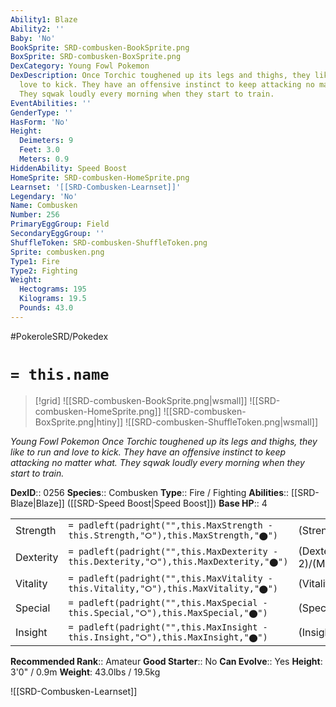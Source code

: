 ```yaml
---
Ability1: Blaze
Ability2: ''
Baby: 'No'
BookSprite: SRD-combusken-BookSprite.png
BoxSprite: SRD-combusken-BoxSprite.png
DexCategory: Young Fowl Pokemon
DexDescription: Once Torchic toughened up its legs and thighs, they like to run and
  love to kick. They have an offensive instinct to keep attacking no matter what.
  They sqwak loudly every morning when they start to train.
EventAbilities: ''
GenderType: ''
HasForm: 'No'
Height:
  Deimeters: 9
  Feet: 3.0
  Meters: 0.9
HiddenAbility: Speed Boost
HomeSprite: SRD-combusken-HomeSprite.png
Learnset: '[[SRD-Combusken-Learnset]]'
Legendary: 'No'
Name: Combusken
Number: 256
PrimaryEggGroup: Field
SecondaryEggGroup: ''
ShuffleToken: SRD-combusken-ShuffleToken.png
Sprite: combusken.png
Type1: Fire
Type2: Fighting
Weight:
  Hectograms: 195
  Kilograms: 19.5
  Pounds: 43.0
---
```


#PokeroleSRD/Pokedex

# `= this.name`

> [!grid]
> ![[SRD-combusken-BookSprite.png|wsmall]]
> ![[SRD-combusken-HomeSprite.png]]
> ![[SRD-combusken-BoxSprite.png|htiny]]
> ![[SRD-combusken-ShuffleToken.png|wsmall]]


*Young Fowl Pokemon*
*Once Torchic toughened up its legs and thighs, they like to run and love to kick. They have an offensive instinct to keep attacking no matter what. They sqwak loudly every morning when they start to train.*

**DexID**:: 0256
**Species**:: Combusken
**Type**:: Fire / Fighting
**Abilities**:: [[SRD-Blaze|Blaze]] ([[SRD-Speed Boost|Speed Boost]])
**Base HP**:: 4

|           |                                                                                        |                                          |
| --------- | -------------------------------------------------------------------------------------- | ---------------------------------------- |
| Strength  | `= padleft(padright("",this.MaxStrength - this.Strength,"⭘"),this.MaxStrength,"⬤")`    | (Strength::2)/(MaxStrength::5)   |
| Dexterity | `= padleft(padright("",this.MaxDexterity - this.Dexterity,"⭘"),this.MaxDexterity,"⬤")` | (Dexterity:: 2)/(MaxDexterity::4) |
| Vitality  | `= padleft(padright("",this.MaxVitality - this.Vitality,"⭘"),this.MaxVitality,"⬤")`    | (Vitality::2)/(MaxVitality::4)   |
| Special   | `= padleft(padright("",this.MaxSpecial - this.Special,"⭘"),this.MaxSpecial,"⬤")`       | (Special::2)/(MaxSpecial::5)     |
| Insight   | `= padleft(padright("",this.MaxInsight - this.Insight,"⭘"),this.MaxInsight,"⬤")`       | (Insight::2)/(MaxInsight::4)     |


**Recommended Rank**:: Amateur
**Good Starter**:: No
**Can Evolve**:: Yes
**Height**: 3'0" / 0.9m
**Weight**: 43.0lbs / 19.5kg

![[SRD-Combusken-Learnset]]
